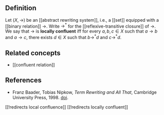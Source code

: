 ## Definition

Let $(X,\rightarrow)$ be an [[abstract rewriting system]], i.e., a [[set]] equipped with a [[binary relation]] $\rightarrow$. Write $\rightarrow^{*}$ for the [[reflexive-transitive closure]] of $\rightarrow$. We say that $\rightarrow$ is __locally confluent__ iff for every $a,b,c \in X$ such that $a \rightarrow b$ and $a \rightarrow c$, there exists $d \in X$ such that $b \rightarrow^{*} d$ and $c \rightarrow^{*} d$.

## Related concepts

* [[confluent relation]]

## References

* Franz Baader, Tobias Nipkow, _Term Rewriting and All That_, Cambridge University Press, 1998.  [doi](https://doi.org/10.1017/CBO9781139172752).

[[!redirects local confluence]]
[[!redirects locally confluent]]
